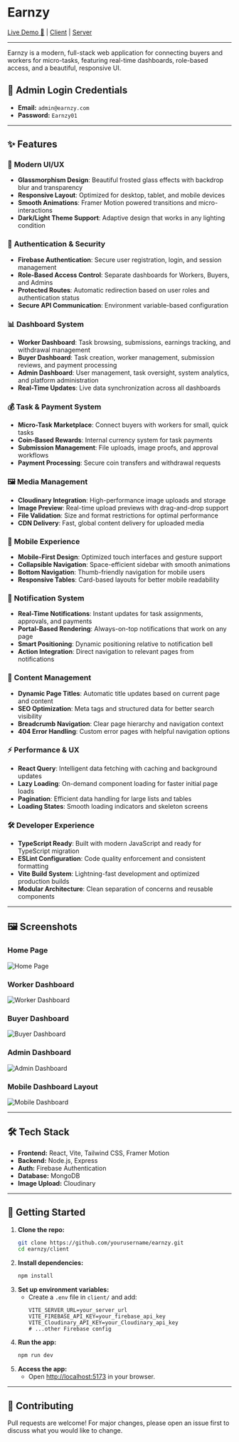 # Earnzy

[Live Demo 🚀](https://earnzyy.netlify.app/)    |     [Client](https://github.com/nishadmahmud/Earnzy-Client)  |  [Server](https://github.com/nishadmahmud/Earnzy-server)

---

Earnzy is a modern, full-stack web application for connecting buyers and workers for micro-tasks, featuring real-time dashboards, role-based access, and a beautiful, responsive UI.

## 🔑 Admin Login Credentials
- **Email:** `admin@earnzy.com`
- **Password:** `Earnzy01`

---

## ✨ Features

### 🎨 **Modern UI/UX**
- **Glassmorphism Design**: Beautiful frosted glass effects with backdrop blur and transparency
- **Responsive Layout**: Optimized for desktop, tablet, and mobile devices
- **Smooth Animations**: Framer Motion powered transitions and micro-interactions
- **Dark/Light Theme Support**: Adaptive design that works in any lighting condition

### 🔐 **Authentication & Security**
- **Firebase Authentication**: Secure user registration, login, and session management
- **Role-Based Access Control**: Separate dashboards for Workers, Buyers, and Admins
- **Protected Routes**: Automatic redirection based on user roles and authentication status
- **Secure API Communication**: Environment variable-based configuration

### 📊 **Dashboard System**
- **Worker Dashboard**: Task browsing, submissions, earnings tracking, and withdrawal management
- **Buyer Dashboard**: Task creation, worker management, submission reviews, and payment processing
- **Admin Dashboard**: User management, task oversight, system analytics, and platform administration
- **Real-Time Updates**: Live data synchronization across all dashboards

### 💰 **Task & Payment System**
- **Micro-Task Marketplace**: Connect buyers with workers for small, quick tasks
- **Coin-Based Rewards**: Internal currency system for task payments
- **Submission Management**: File uploads, image proofs, and approval workflows
- **Payment Processing**: Secure coin transfers and withdrawal requests

### 🖼️ **Media Management**
- **Cloudinary Integration**: High-performance image uploads and storage
- **Image Preview**: Real-time upload previews with drag-and-drop support
- **File Validation**: Size and format restrictions for optimal performance
- **CDN Delivery**: Fast, global content delivery for uploaded media

### 📱 **Mobile Experience**
- **Mobile-First Design**: Optimized touch interfaces and gesture support
- **Collapsible Navigation**: Space-efficient sidebar with smooth animations
- **Bottom Navigation**: Thumb-friendly navigation for mobile users
- **Responsive Tables**: Card-based layouts for better mobile readability

### 🔔 **Notification System**
- **Real-Time Notifications**: Instant updates for task assignments, approvals, and payments
- **Portal-Based Rendering**: Always-on-top notifications that work on any page
- **Smart Positioning**: Dynamic positioning relative to notification bell
- **Action Integration**: Direct navigation to relevant pages from notifications

### 📄 **Content Management**
- **Dynamic Page Titles**: Automatic title updates based on current page and content
- **SEO Optimization**: Meta tags and structured data for better search visibility
- **Breadcrumb Navigation**: Clear page hierarchy and navigation context
- **404 Error Handling**: Custom error pages with helpful navigation options

### ⚡ **Performance & UX**
- **React Query**: Intelligent data fetching with caching and background updates
- **Lazy Loading**: On-demand component loading for faster initial page loads
- **Pagination**: Efficient data handling for large lists and tables
- **Loading States**: Smooth loading indicators and skeleton screens

### 🛠️ **Developer Experience**
- **TypeScript Ready**: Built with modern JavaScript and ready for TypeScript migration
- **ESLint Configuration**: Code quality enforcement and consistent formatting
- **Vite Build System**: Lightning-fast development and optimized production builds
- **Modular Architecture**: Clean separation of concerns and reusable components

---

## 🖼️ Screenshots

### Home Page
![Home Page](https://b3rtpbuqle.ufs.sh/f/UmDlKhDwH1Tjp1cxMmB0642lNLCJVe8FE0cDjk3HnOhSYWqM)

### Worker Dashboard
![Worker Dashboard](https://b3rtpbuqle.ufs.sh/f/UmDlKhDwH1Tja4SPR3O6YkBQWLrM0CedVOGI2zasXylTRDFA)

### Buyer Dashboard
![Buyer Dashboard](https://b3rtpbuqle.ufs.sh/f/UmDlKhDwH1TjIl6no2djpNoGz6tACOYFH1Lux2qdrZU7n0vs)

### Admin Dashboard
![Admin Dashboard](https://b3rtpbuqle.ufs.sh/f/UmDlKhDwH1Tj0iAWFVLLFwlrUcqQHh4YeS7CWPViNK013Rxb)

### Mobile Dashboard Layout
![Mobile Dashboard](https://b3rtpbuqle.ufs.sh/f/UmDlKhDwH1Tj0nToATELLFwlrUcqQHh4YeS7CWPViNK013Rx)

---

## 🛠️ Tech Stack
- **Frontend:** React, Vite, Tailwind CSS, Framer Motion
- **Backend:** Node.js, Express
- **Auth:** Firebase Authentication
- **Database:** MongoDB
- **Image Upload:** Cloudinary

---

## 🚀 Getting Started

1. **Clone the repo:**
   ```bash
   git clone https://github.com/yourusername/earnzy.git
   cd earnzy/client
   ```
2. **Install dependencies:**
   ```bash
   npm install
   ```
3. **Set up environment variables:**
   - Create a `.env` file in `client/` and add:
     ```
     VITE_SERVER_URL=your_server_url
     VITE_FIREBASE_API_KEY=your_firebase_api_key
     VITE_Cloudinary_API_KEY=your_Cloudinary_api_key
     # ...other Firebase config
     ```
4. **Run the app:**
   ```bash
   npm run dev
   ```
5. **Access the app:**
   - Open [http://localhost:5173](http://localhost:5173) in your browser.

---

## 🤝 Contributing
Pull requests are welcome! For major changes, please open an issue first to discuss what you would like to change.

